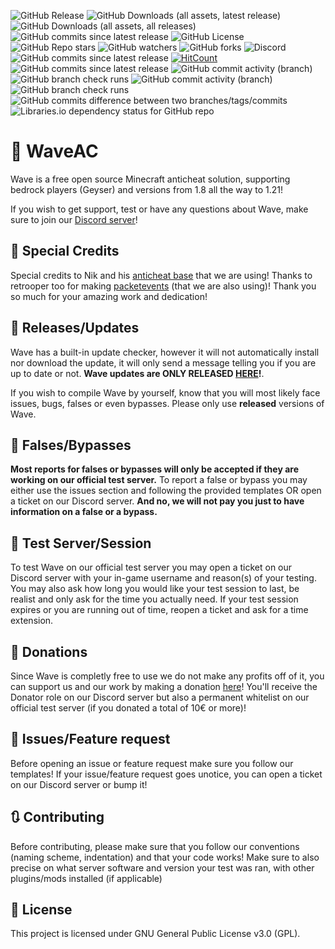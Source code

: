 ![GitHub Release](https://img.shields.io/github/v/release/XIII-MC/WaveAC?display_name=release&style=for-the-badge)
![GitHub Downloads (all assets, latest release)](https://img.shields.io/github/downloads/XIII-MC/WaveAC/latest/total?sort=date&style=for-the-badge&label=Latest%20downloads)
![GitHub Downloads (all assets, all releases)](https://img.shields.io/github/downloads/XIII-MC/WaveAC/total?style=for-the-badge)
![GitHub commits since latest release](https://img.shields.io/github/commits-since/XIII-MC/WaveAC/latest?sort=date&style=for-the-badge&label=commits%20since%20release)
![GitHub License](https://img.shields.io/github/license/XIII-MC/WaveAC?style=for-the-badge)
![GitHub Repo stars](https://img.shields.io/github/stars/XIII-MC/WaveAC?style=for-the-badge)
![GitHub watchers](https://img.shields.io/github/watchers/XIII-MC/WaveAC?style=for-the-badge)
![GitHub forks](https://img.shields.io/github/forks/XIII-MC/WaveAC?style=for-the-badge)
![Discord](https://img.shields.io/discord/1046001788106575912?style=for-the-badge&label=Discord)
![GitHub commits since latest release](https://img.shields.io/github/commits-since/XIII-MC/WaveAC/latest?sort=date&style=for-the-badge&label=commits%20since%20release)
[![HitCount](https://hits.dwyl.com/XIII-MC/WaveAC.svg?style=flat-square)](http://hits.dwyl.com/XIII-MC/WaveAC)
![GitHub commits since latest release](https://img.shields.io/github/commits-since/XIII-MC/WaveAC/latest?sort=date&style=for-the-badge&label=commits%20since%20release)
![GitHub commit activity (branch)](https://img.shields.io/github/commit-activity/m/XIII-MC/WaveAC/main?style=for-the-badge&label='main'%20branch%20commits)
![GitHub branch check runs](https://img.shields.io/github/check-runs/XIII-MC/WaveAC/main?style=for-the-badge&label='main'%20branch%20checks)
![GitHub commit activity (branch)](https://img.shields.io/github/commit-activity/m/XIII-MC/WaveAC/dev?style=for-the-badge&label='dev'%20branch%20commits)
![GitHub branch check runs](https://img.shields.io/github/check-runs/XIII-MC/WaveAC/dev?style=for-the-badge&label='dev'%20branch%20checks)
![GitHub commits difference between two branches/tags/commits](https://img.shields.io/github/commits-difference/XIII-MC/WaveAC?base=main&head=dev&style=for-the-badge&label='dev'%20ahead%20of%20main%20in%20commits)
![Libraries.io dependency status for GitHub repo](https://img.shields.io/librariesio/github/XIII-MC/WaveAC?style=for-the-badge)

# 🌊 WaveAC

Wave is a free open source Minecraft anticheat solution, supporting bedrock players (Geyser) and versions from 1.8 all the way to 1.21!

If you wish to get support, test or have any questions about Wave, make sure to join our [Discord server](https://discord.gg/rxV89DZHEd)!

## 📎 Special Credits

Special credits to Nik and his [anticheat base](https://github.com/NikV2/AnticheatBase) that we are using! Thanks to retrooper too for making [packetevents](https://github.com/retrooper/packetevents) (that we are also using)! Thank you so much for your amazing work and dedication!

## 🔔 Releases/Updates

Wave has a built-in update checker, however it will not automatically install nor download the update, it will only send a message telling you if you are up to date or not. **Wave updates are ONLY RELEASED [HERE](https://github.com/XIII-MC/WaveAC)!**.

If you wish to compile Wave by yourself, know that you will most likely face issues, bugs, falses or even bypasses. Please only use **released** versions of Wave.

## 🚷 Falses/Bypasses

**Most reports for falses or bypasses will only be accepted if they are working on our official test server.**
To report a false or bypass you may either use the issues section and following the provided templates OR open a ticket on our Discord server. **And no, we will not pay you just to have information on a false or a bypass.**

## 🚧 Test Server/Session

To test Wave on our official test server you may open a ticket on our Discord server with your in-game username and reason(s) of your testing. You may also ask how long you would like your test session to last, be realist and only ask for the time you actually need. If your test session expires or you are running out of time, reopen a ticket and ask for a time extension.

## 💸 Donations

Since Wave is completly free to use we do not make any profits off of it, you can support us and our work by making a donation [here](https://paypal.me/waveac)! You'll receive the Donator role on our Discord server but also a permanent whitelist on our official test server (if you donated a total of 10€ or more)!

## 🎯 Issues/Feature request

Before opening an issue or feature request make sure you follow our templates! If your issue/feature request goes unotice, you can open a ticket on our Discord server or bump it!

## 🔃 Contributing

Before contributing, please make sure that you follow our conventions (naming scheme, indentation) and that your code works! Make sure to also precise on what server software and version your test was ran, with other plugins/mods installed (if applicable)

## 📜 License

This project is licensed under GNU General Public License v3.0 (GPL).
